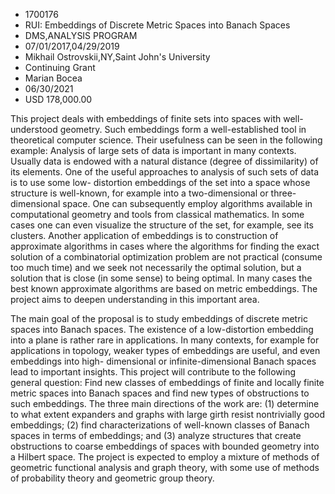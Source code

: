 
* 1700176
* RUI: Embeddings of Discrete Metric Spaces into Banach Spaces
* DMS,ANALYSIS PROGRAM
* 07/01/2017,04/29/2019
* Mikhail Ostrovskii,NY,Saint John's University
* Continuing Grant
* Marian Bocea
* 06/30/2021
* USD 178,000.00

This project deals with embeddings of finite sets into spaces with well-
understood geometry. Such embeddings form a well-established tool in theoretical
computer science. Their usefulness can be seen in the following example:
Analysis of large sets of data is important in many contexts. Usually data is
endowed with a natural distance (degree of dissimilarity) of its elements. One
of the useful approaches to analysis of such sets of data is to use some low-
distortion embeddings of the set into a space whose structure is well-known, for
example into a two-dimensional or three-dimensional space. One can subsequently
employ algorithms available in computational geometry and tools from classical
mathematics. In some cases one can even visualize the structure of the set, for
example, see its clusters. Another application of embeddings is to construction
of approximate algorithms in cases where the algorithms for finding the exact
solution of a combinatorial optimization problem are not practical (consume too
much time) and we seek not necessarily the optimal solution, but a solution that
is close (in some sense) to being optimal. In many cases the best known
approximate algorithms are based on metric embeddings. The project aims to
deepen understanding in this important area.

The main goal of the proposal is to study embeddings of discrete metric spaces
into Banach spaces. The existence of a low-distortion embedding into a plane is
rather rare in applications. In many contexts, for example for applications in
topology, weaker types of embeddings are useful, and even embeddings into high-
dimensional or infinite-dimensional Banach spaces lead to important insights.
This project will contribute to the following general question: Find new classes
of embeddings of finite and locally finite metric spaces into Banach spaces and
find new types of obstructions to such embeddings. The three main directions of
the work are: (1) determine to what extent expanders and graphs with large girth
resist nontrivially good embeddings; (2) find characterizations of well-known
classes of Banach spaces in terms of embeddings; and (3) analyze structures that
create obstructions to coarse embeddings of spaces with bounded geometry into a
Hilbert space. The project is expected to employ a mixture of methods of
geometric functional analysis and graph theory, with some use of methods of
probability theory and geometric group theory.
